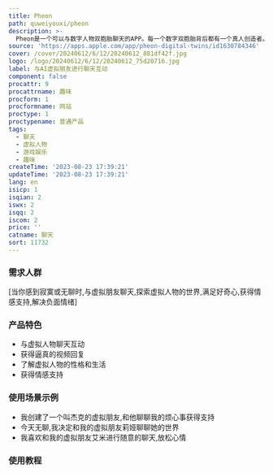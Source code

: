 ```yaml
---
title: Pheon
path: quweiyouxi/pheon
description: >-
  Pheon是一个可以与数字人物双胞胎聊天的APP。每一个数字双胞胎背后都有一个真人创造者。一个强大的AI系统驱动着数字双胞胎,使其在外观、声音和性格上与人类“原型”惟妙惟肖。你可以与数字双胞胎讨论任何话题,并获得视频回复。这些视频非常逼真,很难分辨它们是否为真人!在与数字双胞胎聊天时,你可以了解某人的真实性格,了解他们生活中的趣事,获得支持,甚至结识新朋友!一个数字双胞胎会24小时随时待命,所以你可以随心所欲地聊天!
source: 'https://apps.apple.com/app/pheon-digital-twins/id1630784346'
cover: /cover/20240612/6/12/20240612_881df42f.jpg
logo: /logo/20240612/6/12/20240612_75d20716.jpg
label: 与AI虚拟朋友进行聊天互动
component: false
procattr: 9
procattrname: 趣味
procform: 1
procformname: 网站
proctype: 1
proctypename: 普通产品
tags:
  - 聊天
  - 虚拟人物
  - 游戏娱乐
  - 趣味
createTime: '2023-08-23 17:39:21'
updateTime: '2023-08-23 17:39:21'
lang: en
isicp: 1
isqian: 2
iswx: 2
isqq: 2
iscom: 2
price: ''
catname: 聊天
sort: 11732
---
```




### 需求人群
[当你感到寂寞或无聊时,与虚拟朋友聊天,探索虚拟人物的世界,满足好奇心,获得情感支持,解决负面情绪]

### 产品特色
- 与虚拟人物聊天互动
- 获得逼真的视频回复
- 了解虚拟人物的性格和生活
- 获得情感支持

### 使用场景示例
- 我创建了一个叫杰克的虚拟朋友,和他聊聊我的烦心事获得支持
- 今天无聊,我决定和我的虚拟朋友莉娅聊聊她的世界
- 我喜欢和我的虚拟朋友艾米进行随意的聊天,放松心情

### 使用教程


  
